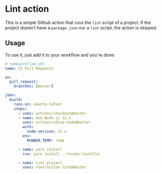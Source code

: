 # Lint action

This is a simple Github action that runs the `lint` script of a project. If the project doesn't have a `package.json` nor a `lint` script, the action is skipped.

## Usage

To use it, just add it to your workflow and you're done:

```yml
# someworkflow.yml
name: CI Pull Requests

on:
  pull_request:
    branches: [master]

jobs:
  build:
    runs-on: ubuntu-latest
    steps:
      - uses: actions/checkout@master
      - name: Use Node.js 12.x
        uses: actions/setup-node@master
        with:
          node-version: 12.x
        env:
          RUNNER_TEMP: /tmp

      - name: yarn install
        run: yarn install --frozen-lockfile

      - name: Lint project
        uses: vtex/action-lint@master
```
